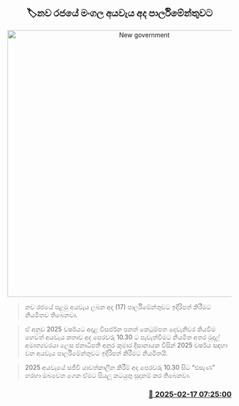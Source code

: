 <p align='center'><b><h2 align='center' title='New government's maiden budget to be presented to Parliament today'>🏷නව රජයේ මංගල අයවැය අද පාර්ලිමේන්තුවට</h2></b></p>
<p align='center'><img src='https://helakuru.sgp1.cdn.digitaloceanspaces.com/esana/images/lib/budget-2025.jpg' width='600' alt='New government's maiden budget to be presented to Parliament today'></p>

> නව රජයේ පළමු අයවැය ලබන අද (17) පාර්ලිමේන්තුවට ඉදිරිපත් කිරීමට නියමිතව තිබෙනවා.

> ඒ අනුව 2025 වර්ෂයට අදාළ විසර්ජන පනත් කෙටුම්පත දෙවැනිවර කියවීම හෙවත් අයවැය කතාව අද පෙරවරු 10.30 ට පැවැත්වීමට නියමිත අතර මුදල් අමාත්‍යවරයා ලෙස ජනාධිපති අනුර කුමාර දිසානායක විසින් 2025 වර්ෂය සඳහා වන අයවැය පාර්ලිමේන්තුවට ඉදිරිපත් කිරීමට නියමිතයි.

> 2025 අයවැයේ සජීවී යාවත්කාලීන කිරීම් අද පෙරවරු 10.30 සිට “එසැණ” හරහා ඔබවෙත ගෙන ඒමට සියලු කටයුතු සූදානම් කර තිබෙනවා.



<h3 align='right'><a href='https://www.helakuru.lk/esana/p/107500/'>📅 2025-02-17 07:25:00</a></h3>
